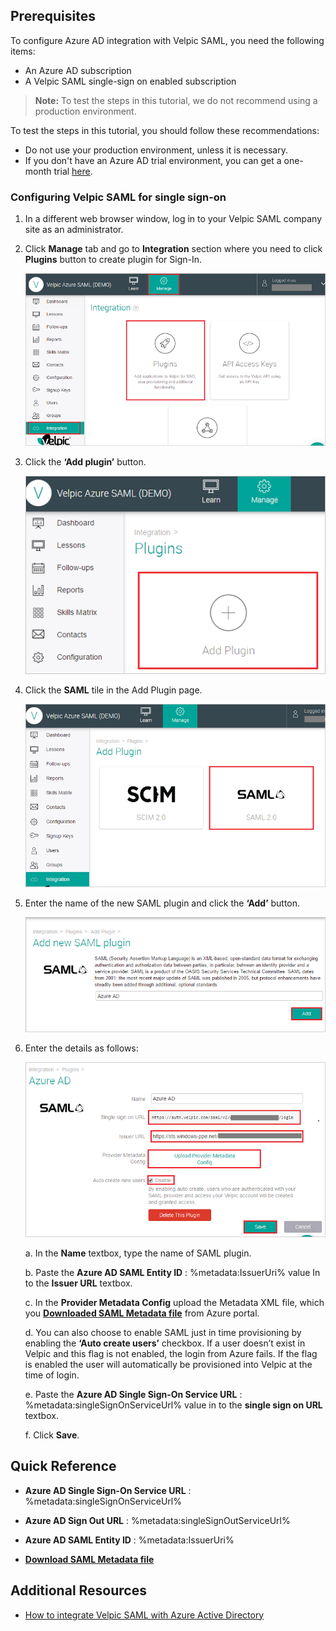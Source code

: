 ## Prerequisites

To configure Azure AD integration with Velpic SAML, you need the following items:

- An Azure AD subscription
- A Velpic SAML single-sign on enabled subscription

> **Note:**
> To test the steps in this tutorial, we do not recommend using a production environment.

To test the steps in this tutorial, you should follow these recommendations:

- Do not use your production environment, unless it is necessary.
- If you don't have an Azure AD trial environment, you can get a one-month trial [here](https://azure.microsoft.com/pricing/free-trial/).

### Configuring Velpic SAML for single sign-on

1. In a different web browser window, log in to your Velpic SAML company site as an administrator.

2. Click **Manage** tab and go to **Integration** section where you need to click **Plugins** button to create plugin for Sign-In.

	![Plugin](./media/velpic_1.png)

3. Click the **‘Add plugin’** button.
	
	![Plugin](./media/velpic_2.png)

4. Click the **SAML** tile in the Add Plugin page.
	
	![Plugin](./media/velpic_3.png)

5. Enter the name of the new SAML plugin and click the **‘Add’** button.

	![Plugin](./media/velpic_4.png)

6. Enter the details as follows:

	![Plugin](./media/velpic_5.png)

	a. In the **Name** textbox, type the name of SAML plugin.

	b. Paste the **Azure AD SAML Entity ID** : %metadata:IssuerUri% value In to the **Issuer URL** textbox.

	c. In the **Provider Metadata Config** upload the Metadata XML file, which you **[Downloaded SAML Metadata file](%metadata:metadataDownloadUrl%)** from Azure portal.

	d. You can also choose to enable SAML just in time provisioning by enabling the **‘Auto create users’** checkbox. If a user doesn’t exist in Velpic and this flag is not enabled, the login from Azure fails. If the flag is enabled the user will automatically be provisioned into Velpic at the time of login. 

	e. Paste the **Azure AD Single Sign-On Service URL** : %metadata:singleSignOnServiceUrl% value in to the **single sign on URL** textbox.
	
	f. Click **Save**.

## Quick Reference

* **Azure AD Single Sign-On Service URL** : %metadata:singleSignOnServiceUrl%

* **Azure AD Sign Out URL** : %metadata:singleSignOutServiceUrl%

* **Azure AD SAML Entity ID** : %metadata:IssuerUri%

* **[Download SAML Metadata file](%metadata:metadataDownloadUrl%)**


## Additional Resources

* [How to integrate Velpic SAML with Azure Active Directory](active-directory-saas-velpicsaml-tutorial.md)
